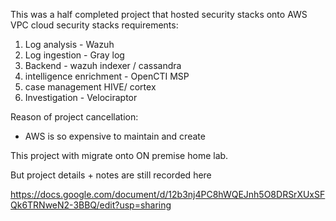 This was a half completed project that hosted security stacks onto AWS VPC cloud
security stacks requirements:
1. Log analysis - Wazuh 
2. Log ingestion - Gray log 
3. Backend - wazuh indexer / cassandra 
4. intelligence enrichment - OpenCTI MSP 
5. case management HIVE/ cortex
6. Investigation - Velociraptor

Reason of project cancellation:
- AWS is so expensive to maintain and create

This project with migrate onto ON premise home lab. 


But project details + notes are still recorded here

https://docs.google.com/document/d/12b3nj4PC8hWQEJnh5O8DRSrXUxSFQk6TRNweN2-3BBQ/edit?usp=sharing
